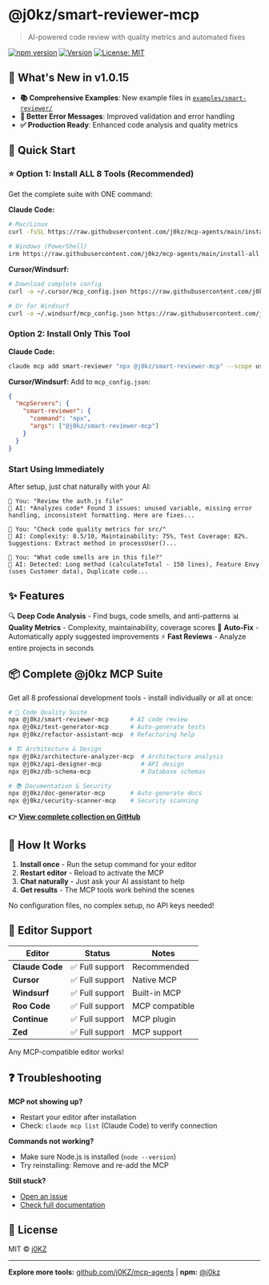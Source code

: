 # @j0kz/smart-reviewer-mcp

> AI-powered code review with quality metrics and automated fixes

[![npm version](https://img.shields.io/npm/v/@j0kz/smart-reviewer-mcp)](https://www.npmjs.com/package/@j0kz/smart-reviewer-mcp)
[![Version](https://img.shields.io/badge/version-1.0.15-blue.svg)](https://github.com/j0KZ/mcp-agents/blob/main/CHANGELOG.md)
[![License: MIT](https://img.shields.io/badge/License-MIT-yellow.svg)](LICENSE)

## 🎉 What's New in v1.0.15

- **📚 Comprehensive Examples**: New example files in [`examples/smart-reviewer/`](../../examples/smart-reviewer/)
- **🎯 Better Error Messages**: Improved validation and error handling
- **✅ Production Ready**: Enhanced code analysis and quality metrics

## 🚀 Quick Start

### ⭐ Option 1: Install ALL 8 Tools (Recommended)

Get the complete suite with ONE command:

**Claude Code:**
```bash
# Mac/Linux
curl -fsSL https://raw.githubusercontent.com/j0kz/mcp-agents/main/install-all.sh | bash

# Windows (PowerShell)
irm https://raw.githubusercontent.com/j0kz/mcp-agents/main/install-all.ps1 | iex
```

**Cursor/Windsurf:**
```bash
# Download complete config
curl -o ~/.cursor/mcp_config.json https://raw.githubusercontent.com/j0kz/mcp-agents/main/mcp_config_all.json

# Or for Windsurf
curl -o ~/.windsurf/mcp_config.json https://raw.githubusercontent.com/j0kz/mcp-agents/main/mcp_config_all.json
```

### Option 2: Install Only This Tool

**Claude Code:**
```bash
claude mcp add smart-reviewer "npx @j0kz/smart-reviewer-mcp" --scope user
```

**Cursor/Windsurf:** Add to `mcp_config.json`:
```json
{
  "mcpServers": {
    "smart-reviewer": {
      "command": "npx",
      "args": ["@j0kz/smart-reviewer-mcp"]
    }
  }
}
```

### Start Using Immediately

After setup, just chat naturally with your AI:

```
💬 You: "Review the auth.js file"
🤖 AI: *Analyzes code* Found 3 issues: unused variable, missing error handling, inconsistent formatting. Here are fixes...

💬 You: "Check code quality metrics for src/"
🤖 AI: Complexity: 8.5/10, Maintainability: 75%, Test Coverage: 82%. Suggestions: Extract method in processUser()...

💬 You: "What code smells are in this file?"
🤖 AI: Detected: Long method (calculateTotal - 150 lines), Feature Envy (uses Customer data), Duplicate code...
```

## ✨ Features

🔍 **Deep Code Analysis** - Find bugs, code smells, and anti-patterns
📊 **Quality Metrics** - Complexity, maintainability, coverage scores
🤖 **Auto-Fix** - Automatically apply suggested improvements
⚡ **Fast Reviews** - Analyze entire projects in seconds

## 📦 Complete @j0kz MCP Suite

Get all 8 professional development tools - install individually or all at once:

```bash
# 🎯 Code Quality Suite
npx @j0kz/smart-reviewer-mcp      # AI code review
npx @j0kz/test-generator-mcp      # Auto-generate tests
npx @j0kz/refactor-assistant-mcp  # Refactoring help

# 🏗️ Architecture & Design
npx @j0kz/architecture-analyzer-mcp  # Architecture analysis
npx @j0kz/api-designer-mcp           # API design
npx @j0kz/db-schema-mcp              # Database schemas

# 📚 Documentation & Security
npx @j0kz/doc-generator-mcp       # Auto-generate docs
npx @j0kz/security-scanner-mcp    # Security scanning
```

**👉 [View complete collection on GitHub](https://github.com/j0KZ/mcp-agents)**

## 🎯 How It Works

1. **Install once** - Run the setup command for your editor
2. **Restart editor** - Reload to activate the MCP
3. **Chat naturally** - Just ask your AI assistant to help
4. **Get results** - The MCP tools work behind the scenes

No configuration files, no complex setup, no API keys needed!

## 🔧 Editor Support

| Editor | Status | Notes |
|--------|--------|-------|
| **Claude Code** | ✅ Full support | Recommended |
| **Cursor** | ✅ Full support | Native MCP |
| **Windsurf** | ✅ Full support | Built-in MCP |
| **Roo Code** | ✅ Full support | MCP compatible |
| **Continue** | ✅ Full support | MCP plugin |
| **Zed** | ✅ Full support | MCP support |

Any MCP-compatible editor works!

## ❓ Troubleshooting

**MCP not showing up?**
- Restart your editor after installation
- Check: `claude mcp list` (Claude Code) to verify connection

**Commands not working?**
- Make sure Node.js is installed (`node --version`)
- Try reinstalling: Remove and re-add the MCP

**Still stuck?**
- [Open an issue](https://github.com/j0KZ/mcp-agents/issues)
- [Check full documentation](https://github.com/j0KZ/mcp-agents)

## 📄 License

MIT © [j0KZ](https://github.com/j0KZ)

---

**Explore more tools:** [github.com/j0KZ/mcp-agents](https://github.com/j0KZ/mcp-agents) | **npm:** [@j0kz](https://www.npmjs.com/~j0kz)
